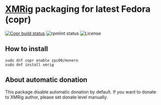 # [XMRig](https://github.com/xmrig/xmrig) packaging for latest Fedora (copr)
[![Copr build status](https://copr.fedorainfracloud.org/coprs/zpc00/monero/package/xmrig/status_image/last_build.png)](https://copr.fedorainfracloud.org/coprs/zpc00/monero/package/xmrig/)
![rpmlint status](https://img.shields.io/github/check-runs/zpc0/fedora-xmrig/master?style=flat-square&cacheSeconds=3600)
![License](https://img.shields.io/github/license/zpc0/fedora-xmrig?style=flat-square&cacheSeconds=72000)

## How to install
```
sudo dnf copr enable zpc00/monero
sudo dnf install xmrig
```

## About automatic donation
This package disable automatic donation by default. If you want to donate to XMRig author, please set donate level manually.

